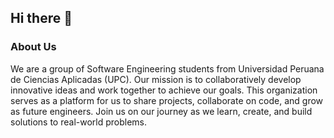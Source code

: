## Hi there 👋

### About Us

We are a group of Software Engineering students from Universidad Peruana de Ciencias Aplicadas (UPC). Our mission is to collaboratively develop innovative ideas and work together to achieve our goals. This organization serves as a platform for us to share projects, collaborate on code, and grow as future engineers. Join us on our journey as we learn, create, and build solutions to real-world problems.
<!--

**Here are some ideas to get you started:**

🙋‍♀️ A short introduction - what is your organization all about?
🌈 Contribution guidelines - how can the community get involved?
👩‍💻 Useful resources - where can the community find your docs? Is there anything else the community should know?
🍿 Fun facts - what does your team eat for breakfast?
🧙 Remember, you can do mighty things with the power of [Markdown](https://docs.github.com/github/writing-on-github/getting-started-with-writing-and-formatting-on-github/basic-writing-and-formatting-syntax)
-->
